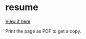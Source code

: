 resume
======

[View it here](https://codeworm96.github.io/resume/)

Print the page as PDF to get a copy.


